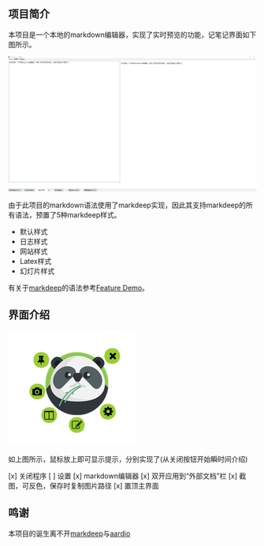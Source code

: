 ## 项目简介

本项目是一个本地的markdown编辑器，实现了实时预览的功能，记笔记界面如下图所示。

![Figure [states]: PN-记笔记界面](Src/Pics/PN-记笔记界面.png)

由于此项目的markdown语法使用了markdeep实现，因此其支持markdeep的所有语法，预置了5种markdeep样式。

- 默认样式
- 日志样式
- 网站样式
- Latex样式
- 幻灯片样式

有关于[markdeep](https://casual-effects.com/markdeep/)的语法参考[Feature Demo](https://casual-effects.com/markdeep/features.md.html)。

## 界面介绍

![Figure [states]: PN-主界面](Src//Pics/PN-主界面.png)

如上图所示，鼠标放上即可显示提示，分别实现了(从关闭按钮开始瞬时间介绍)


[x] 关闭程序
[ ] 设置
[x] markdown编辑器
[x] 双开应用到“外部文档”栏
[x] 截图，可反色，保存时复制图片路径
[x] 置顶主界面


## 鸣谢

本项目的诞生离不开[markdeep](https://casual-effects.com/markdeep/)与[aardio](https://aardio.com)
